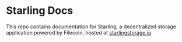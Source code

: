 # Starling Docs

This repo contains documentation for Starling, a decentralized storage application powered by Filecoin, hosted at [starlingstorage.io](https://starlingstorage.io/)
